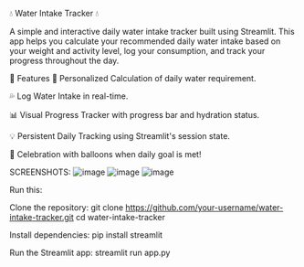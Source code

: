 💧 Water Intake Tracker 💧

A simple and interactive daily water intake tracker built using Streamlit. This app helps you calculate your recommended daily water intake based on your weight and activity level, log your consumption, and track your progress throughout the day.

🚀 Features
🔢 Personalized Calculation of daily water requirement.

💦 Log Water Intake in real-time.

📊 Visual Progress Tracker with progress bar and hydration status.

💡 Persistent Daily Tracking using Streamlit's session state.

🎉 Celebration with balloons when daily goal is met!

SCREENSHOTS:
![image](https://github.com/user-attachments/assets/5d5644ec-dfe1-4a2b-b583-51a0feb23bd4)
![image](https://github.com/user-attachments/assets/87f3a063-36f4-4bed-842c-7b0a22c2ae32)
![image](https://github.com/user-attachments/assets/f097ecd0-789f-4913-b93d-b5e4727195c0)

Run this:

Clone the repository:
git clone https://github.com/your-username/water-intake-tracker.git
cd water-intake-tracker

Install dependencies:
pip install streamlit

Run the Streamlit app:
streamlit run app.py
